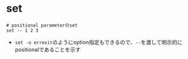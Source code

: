 # set

```shell
# positional parameterのset
set -- 1 2 3
```

* `set -o errexit`のようにoption指定もできるので、`--`を渡して明示的にpositionalであることを示す
